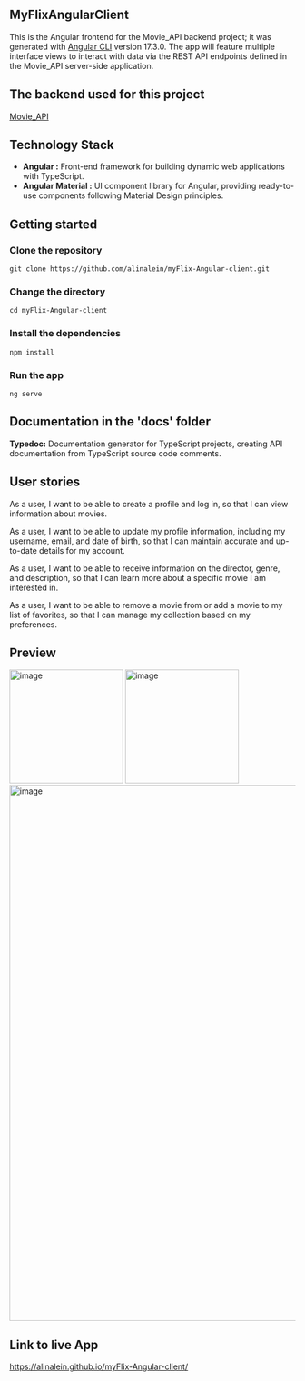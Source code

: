 ## MyFlixAngularClient
This is the Angular frontend for the Movie_API backend project; it was generated with [Angular CLI](https://github.com/angular/angular-cli) version 17.3.0.
The app will feature multiple interface views to interact with data via the REST API endpoints defined in the Movie_API server-side application.

## The backend used for this project
[Movie_API](https://github.com/alinalein/movie_api)

## Technology Stack 
- **Angular :** Front-end framework for building dynamic web applications with TypeScript.
- **Angular Material :** UI component library for Angular, providing ready-to-use components following Material Design principles.

## Getting started
### Clone the repository

```
git clone https://github.com/alinalein/myFlix-Angular-client.git
```

### Change the directory

```
cd myFlix-Angular-client
```

### Install the dependencies

```
npm install
```

### Run the app

```
ng serve
```

## Documentation in the 'docs' folder
**Typedoc:** Documentation generator for TypeScript projects, creating API documentation from TypeScript source code comments.

## User stories
As a user, I want to be able to create a profile and log in, so that I can view information about movies.

As a user, I want to be able to update my profile information, including my username, email, and date of birth, so that I can maintain accurate and up-to-date details for my account.

As a user, I want to be able to receive information on the director, genre, and description, so that I can learn more about a specific movie I am interested in.

As a user, I want to be able to remove a movie from or add a movie to my list of favorites, so that I can manage my collection based on my preferences.

## Preview
<img width="200" alt="image" src="https://github.com/alinalein/myFlix-Angular-client/assets/111589183/565d9f13-5167-459f-8c65-d18c36dd2143">
<img width="200" alt="image" src="https://github.com/alinalein/myFlix-Angular-client/assets/111589183/161db937-d86e-4b99-aca0-eaea7ae2e8e9">
<img width="943" alt="image" src="https://github.com/alinalein/myFlix-Angular-client/assets/111589183/4bbf14bc-a196-47f3-b5c4-e3a7f0c3c508">

## Link to live App
 https://alinalein.github.io/myFlix-Angular-client/
